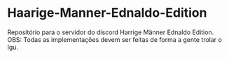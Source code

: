 # Haarige-Manner-Ednaldo-Edition
Repositório para o servidor do discord Harrige Männer Ednaldo Edition. 
OBS: Todas as implementações devem ser feitas de forma a gente trolar o Igu.
